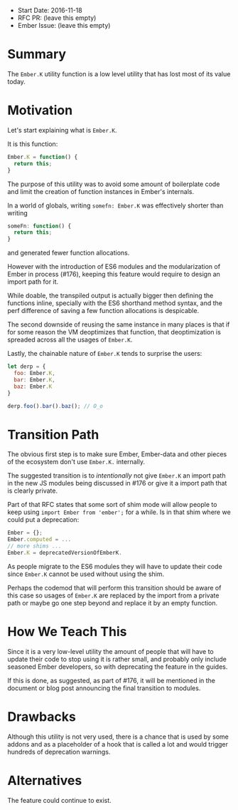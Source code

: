 - Start Date: 2016-11-18
- RFC PR: (leave this empty)
- Ember Issue: (leave this empty)

# Summary

The `Ember.K` utility function is a low level utility that has lost most of its value today.

# Motivation

Let's start explaining what is `Ember.K`.

It is this function:

```js
Ember.K = function() {
  return this;
}
```

The purpose of this utility was to avoid some amount of boilerplate code
and limit the creation of function instances in Ember's internals.

In a world of globals, writing `somefn: Ember.K` was effectively shorter
than writing

```js
someFn: function() {
  return this;
}
```

and generated fewer function allocations.

However with the introduction of ES6 modules and the modularization of Ember
in process (#176), keeping this feature would require to design an import path for it.

While doable, the transpiled output is actually bigger then defining the functions
inline, specially with the ES6 shorthand method syntax, and the perf difference
of saving a few function allocations is despicable.

The second downside of reusing the same instance in many places is that if for
some reason the VM deoptimizes that function, that deoptimization is spreaded
across all the usages of `Ember.K`.

Lastly, the chainable nature of `Ember.K` tends to surprise the users:

```js
let derp = {
  foo: Ember.K,
  bar: Ember.K,
  baz: Ember.K
}

derp.foo().bar().baz(); // O_o
```

# Transition Path

The obvious first step is to make sure Ember, Ember-data and other pieces of the
ecosystem don't use `Ember.K.` internally.

The suggested transition is to *intentionally* not give `Ember.K` an import path in the new JS modules
being discussed in #176 or give it a import path that is clearly private.

Part of that RFC states that some sort of shim mode will allow people to keep using
`import Ember from 'ember';` for a while. Is in that shim where we could put a deprecation:

```js
Ember = {};
Ember.computed = ...
// more shims ...
Ember.K = deprecatedVersionOfEmberK.
```

As people migrate to the ES6 modules they will have to update their code since `Ember.K`
cannot be used without using the shim.

Perhaps the codemod that will perform this transition should be aware of this case so usages of `Ember.K`
are replaced by the import from a private path or maybe go one step beyond and replace
it by an empty function.

# How We Teach This

Since it is a very low-level utility the amount of people that will have to
update their code to stop using it is rather small, and probably only include
seasoned Ember developers, so with deprecating the feature in the guides.

If this is done, as suggested, as part of #176, it will be mentioned in the
document or blog post announcing the final transition to modules.


# Drawbacks

Although this utility is not very used, there is a chance that is used by some
addons and as a placeholder of a hook that is called a lot and would trigger
hundreds of deprecation warnings.

# Alternatives

The feature could continue to exist.

